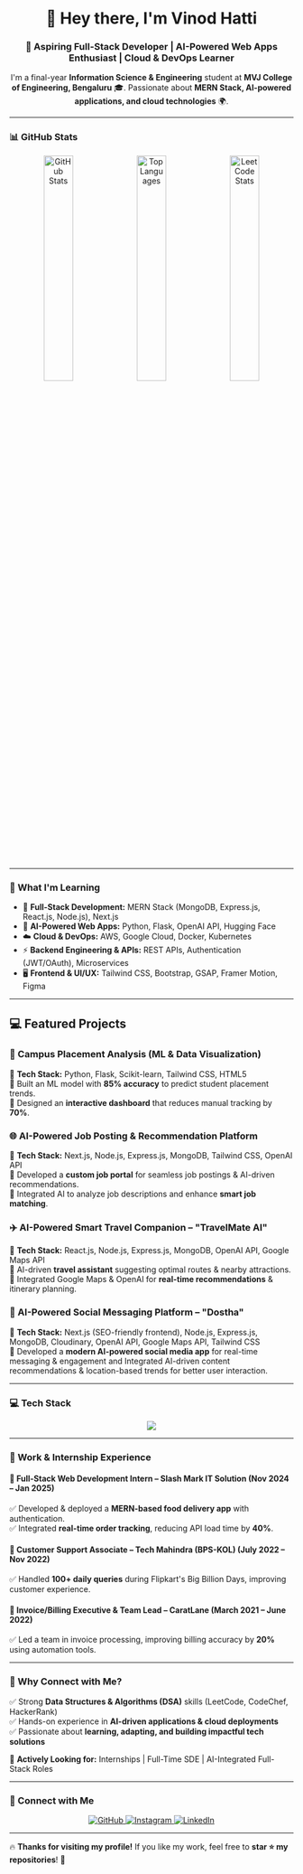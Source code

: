 <h1 align="center">👋 Hey there, I'm Vinod Hatti</h1>
<h3 align="center">🚀 Aspiring Full-Stack Developer | AI-Powered Web Apps Enthusiast | Cloud & DevOps Learner</h3>

<p align="center">
  I'm a final-year <b>Information Science & Engineering</b> student at <b>MVJ College of Engineering, Bengaluru</b> 🎓.
  Passionate about <b>MERN Stack, AI-powered applications, and cloud technologies</b> 🌍.
</p>

---

### 📊 GitHub Stats  
<p align="center">
  <img src="https://github-readme-stats.vercel.app/api?username=VinodHatti7019&show_icons=true&theme=radical" alt="GitHub Stats" width="32%"/>
  <img src="https://github-readme-stats.vercel.app/api/top-langs/?username=VinodHatti7019&layout=compact&theme=radical" alt="Top Languages" width="32%"/>
  <img src="https://leetcard.jacoblin.cool/VinodHatti7019?theme=dark&font=Roboto" alt="LeetCode Stats" width="32%"/>
</p>



---

### 🧠 What I'm Learning  
- 🚀 **Full-Stack Development:** MERN Stack (MongoDB, Express.js, React.js, Node.js), Next.js  
- 🤖 **AI-Powered Web Apps:** Python, Flask, OpenAI API, Hugging Face  
- ☁️ **Cloud & DevOps:** AWS, Google Cloud, Docker, Kubernetes  
- ⚡ **Backend Engineering & APIs:** REST APIs, Authentication (JWT/OAuth), Microservices  
- 🖥️ **Frontend & UI/UX:** Tailwind CSS, Bootstrap, GSAP, Framer Motion, Figma  

---

## 💻 Featured Projects  

### 🚀 Campus Placement Analysis (ML & Data Visualization)  
🔹 **Tech Stack:** Python, Flask, Scikit-learn, Tailwind CSS, HTML5  
🔹 Built an ML model with **85% accuracy** to predict student placement trends.  
🔹 Designed an **interactive dashboard** that reduces manual tracking by **70%**.  

### 🌐 AI-Powered Job Posting & Recommendation Platform  
🔹 **Tech Stack:** Next.js, Node.js, Express.js, MongoDB, Tailwind CSS, OpenAI API  
🔹 Developed a **custom job portal** for seamless job postings & AI-driven recommendations.  
🔹 Integrated AI to analyze job descriptions and enhance **smart job matching**.  

### ✈️ AI-Powered Smart Travel Companion – "TravelMate AI"  
🔹 **Tech Stack:** React.js, Node.js, Express.js, MongoDB, OpenAI API, Google Maps API  
🔹 AI-driven **travel assistant** suggesting optimal routes & nearby attractions.  
🔹 Integrated Google Maps & OpenAI for **real-time recommendations** & itinerary planning.  

### 💬 AI-Powered Social Messaging Platform – "Dostha"
🔹 **Tech Stack:** Next.js (SEO-friendly frontend), Node.js, Express.js, MongoDB, Cloudinary, OpenAI API, Google Maps API, Tailwind CSS   
🔹 Developed a **modern AI-powered social media app** for real-time messaging & engagement and Integrated AI-driven content recommendations & location-based trends for better user interaction.  

---

### 💻 Tech Stack  

<div align="center">
  <img src="https://skillicons.dev/icons?i=js,ts,python,react,nextjs,nodejs,express,mongodb,django,flask,postgres,mysql,redis,aws,gcp,docker,kubernetes,git,github,figma,postman,vercel,netlify,selenium,pytest,mocha" />
</div>

---

### 💼 Work & Internship Experience  
#### 🔹 Full-Stack Web Development Intern – Slash Mark IT Solution (Nov 2024 – Jan 2025)  
✅ Developed & deployed a **MERN-based food delivery app** with authentication.  
✅ Integrated **real-time order tracking**, reducing API load time by **40%**.  

#### 🔹 Customer Support Associate – Tech Mahindra (BPS-KOL) (July 2022 – Nov 2022)  
✅ Handled **100+ daily queries** during Flipkart's Big Billion Days, improving customer experience.  

#### 🔹 Invoice/Billing Executive & Team Lead – CaratLane (March 2021 – June 2022)  
✅ Led a team in invoice processing, improving billing accuracy by **20%** using automation tools.  

---

### 🌟 Why Connect with Me?  
✅ Strong **Data Structures & Algorithms (DSA)** skills (LeetCode, CodeChef, HackerRank)  
✅ Hands-on experience in **AI-driven applications & cloud deployments**  
✅ Passionate about **learning, adapting, and building impactful tech solutions**  

🚀 **Actively Looking for:** Internships | Full-Time SDE | AI-Integrated Full-Stack Roles  

---

### 🔗 Connect with Me  
<p align="center">
  <a href="https://github.com/VinodHatti7019">
    <img src="https://img.shields.io/badge/GitHub-%23121011.svg?style=for-the-badge&logo=github&logoColor=white" alt="GitHub">
  </a>
  <a href="https://www.instagram.com/vinodhatti">
    <img src="https://img.shields.io/badge/Instagram-%23E4405F.svg?style=for-the-badge&logo=instagram&logoColor=white" alt="Instagram">
  </a>
  <a href="https://www.linkedin.com/in/vinodhatti/">
    <img src="https://img.shields.io/badge/LinkedIn-%230077B5.svg?style=for-the-badge&logo=linkedin&logoColor=white" alt="LinkedIn">
  </a>
</p>

---

🔥 **Thanks for visiting my profile!** If you like my work, feel free to **star ⭐ my repositories**! 🚀
